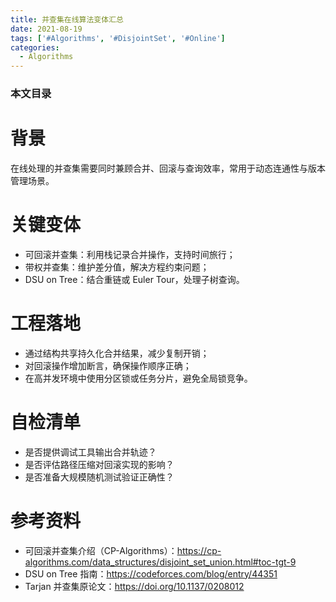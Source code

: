 ```yaml
---
title: 并查集在线算法变体汇总
date: 2021-08-19
tags: ['#Algorithms', '#DisjointSet', '#Online']
categories:
  - Algorithms
---
```


### 本文目录
<!-- toc -->

# 背景
在线处理的并查集需要同时兼顾合并、回滚与查询效率，常用于动态连通性与版本管理场景。

# 关键变体
- 可回滚并查集：利用栈记录合并操作，支持时间旅行；
- 带权并查集：维护差分值，解决方程约束问题；
- DSU on Tree：结合重链或 Euler Tour，处理子树查询。

# 工程落地
- 通过结构共享持久化合并结果，减少复制开销；
- 对回滚操作增加断言，确保操作顺序正确；
- 在高并发环境中使用分区锁或任务分片，避免全局锁竞争。

# 自检清单
- 是否提供调试工具输出合并轨迹？
- 是否评估路径压缩对回滚实现的影响？
- 是否准备大规模随机测试验证正确性？

# 参考资料
- 可回滚并查集介绍（CP-Algorithms）：https://cp-algorithms.com/data_structures/disjoint_set_union.html#toc-tgt-9
- DSU on Tree 指南：https://codeforces.com/blog/entry/44351
- Tarjan 并查集原论文：https://doi.org/10.1137/0208012
